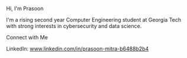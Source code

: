 Hi, I'm Prasoon

I'm a rising second year Computer Engineering student at Georgia Tech with strong interests in cybersecurity and data science.

Connect with Me

LinkedIn: www.linkedin.com/in/prasoon-mitra-b6488b2b4

